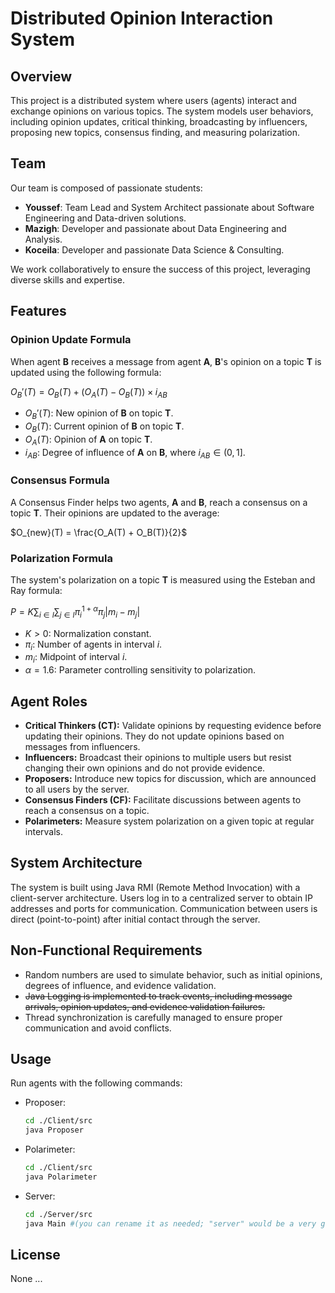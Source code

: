 # Distributed Opinion Interaction System

## Overview
This project is a distributed system where users (agents) interact and exchange opinions on various topics. The system models user behaviors, including opinion updates, critical thinking, broadcasting by influencers, proposing new topics, consensus finding, and measuring polarization.

## Team

Our team is composed of passionate students:

- **Youssef**: Team Lead and System Architect passionate about Software Engineering and Data-driven solutions.
- **Mazigh**: Developer and passionate about Data Engineering and Analysis.
- **Koceila**: Developer and passionate Data Science & Consulting.

We work collaboratively to ensure the success of this project, leveraging diverse skills and expertise.
## Features

### Opinion Update Formula
When agent **B** receives a message from agent **A**, **B**'s opinion on a topic **T** is updated using the following formula:

$O_B'(T) = O_B(T) + (O_A(T) - O_B(T)) \times i_{AB}$

- $O_B'(T)$: New opinion of **B** on topic **T**.
- $O_B(T)$: Current opinion of **B** on topic **T**.
- $O_A(T)$: Opinion of **A** on topic **T**.
- $i_{AB}$: Degree of influence of **A** on **B**, where $i_{AB} \in (0, 1]$.

### Consensus Formula
A Consensus Finder helps two agents, **A** and **B**, reach a consensus on a topic **T**. Their opinions are updated to the average:

$O_{new}(T) = \frac{O_A(T) + O_B(T)}{2}$

### Polarization Formula
The system's polarization on a topic **T** is measured using the Esteban and Ray formula:

$P = K \sum_{i \in I} \sum_{j \in I} \pi_i^{1+\alpha} \pi_j |m_i - m_j|$

- $K > 0$: Normalization constant.
- $\pi_i$: Number of agents in interval $i$.
- $m_i$: Midpoint of interval $i$.
- $\alpha = 1.6$: Parameter controlling sensitivity to polarization.

## Agent Roles
- **Critical Thinkers (CT):** Validate opinions by requesting evidence before updating their opinions. They do not update opinions based on messages from influencers.
- **Influencers:** Broadcast their opinions to multiple users but resist changing their own opinions and do not provide evidence.
- **Proposers:** Introduce new topics for discussion, which are announced to all users by the server.
- **Consensus Finders (CF):** Facilitate discussions between agents to reach a consensus on a topic.
- **Polarimeters:** Measure system polarization on a given topic at regular intervals.

## System Architecture
The system is built using Java RMI (Remote Method Invocation) with a client-server architecture. Users log in to a centralized server to obtain IP addresses and ports for communication. Communication between users is direct (point-to-point) after initial contact through the server.

## Non-Functional Requirements
- Random numbers are used to simulate behavior, such as initial opinions, degrees of influence, and evidence validation.
- ~~Java Logging is implemented to track events, including message arrivals, opinion updates, and evidence validation failures.~~
- Thread synchronization is carefully managed to ensure proper communication and avoid conflicts.

## Usage
Run agents with the following commands:
- Proposer:
    ```bash
  cd ./Client/src
  java Proposer
- Polarimeter:
    ```bash
  cd ./Client/src
  java Polarimeter
- Server:
  ```bash
  cd ./Server/src
  java Main #(you can rename it as needed; "server" would be a very good choice)

## License
None ...
